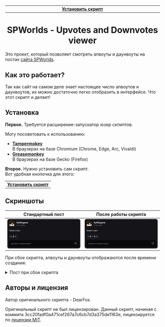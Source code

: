 <table>
  <tr><td align="center" width="2000"><b>
    <a href="spworlds-up-n-down.user.js?raw=true">Установить скрипт</a>
  </b></td></tr>
</table>

<h1 align="center">SPWorlds - Upvotes and Downvotes viewer</h1>

Это проект, который позволяет смотреть апвоуты и даунвоуты на постах
[сайта SPWorlds](https://spworlds.ru/).

## Как это работает?

Так как сайт на самом деле знает настоящее число апвоутов и
даунвоутов, их можно достаточно легко отобразить в интерфейсе. Что этот скрипт
и делает!

## Установка

**Первое.** Требуется расширение-запускатор юзер скпиптов.

Могу посоветовать к использованию:

- [**Tampermokey**](https://www.tampermonkey.net/)<br>
  В браузерах на базе Chromium (Chrome, Edge, Arc, Vivaldi)
- [**Greasemonkey**](https://www.greasespot.net/)<br>
  В браузерах на базе Gecko (Firefox)

**Второе.** Нужно установить сам скрипт.<br>Вот удобная кнопочка для этого:

<table>
  <tr><td><b>
    <a href="spworlds-up-n-down.user.js?raw=true">Установить скрипт</a>
  </b></td></tr>
</table>

## Скриншоты

<table>
  <thead>
    <th width="50%" align="center">Стандартный пост</th>
    <th width="50%" align="center">После работы скрипта</th>
  </thead>
  <tr>
    <td><img src="media/post_default.png"></td>
    <td><img src="media/post_improved.png"></td>
  </tr>
</table>

При сбое скрипта, апвоуты и даунвоуты отображаются после времени создания:

<details>
  <summary>Пост при сбое скрипта</summary>
  <img src="media/post_fallback.png" />
</details>

## Авторы и лицензия

Автор оригинального скрипта - DearFox.

Оригинальный скрипт не был лицензирован.
Данный скрипт, начиная с коммита 3cc20fadf0a471cef267a7c6cb7d3a375de1163e,
лицензируется по [лицензии MIT](LICENSE).

